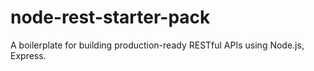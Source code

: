 # node-rest-starter-pack
A boilerplate for building production-ready RESTful APIs using Node.js, Express.
